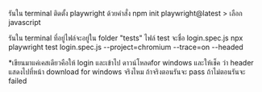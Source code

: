 
รันใน terminal
ติดตั้ง playwright ด้วยคำสั่ง npm init playwright@latest > เลือก javascript

รันใน terminal
ที่อยู่ไฟล์จะอยู่ใน folder "tests"
ไฟล์ test จะชื่อ login.spec.js
npx playwright test login.spec.js --project=chromium --trace=on --headed

*เขียนมาแค่เคสเดียวคือให้ login และเข้าไป ดาวน์โหลดfor windows และให้เช็ค ว่า header แสดงไปที่หน้า download for windows จริงไหม ถ้าจริงตอนรันจะ pass ถ้าไม่ตอนรันจะ failed


